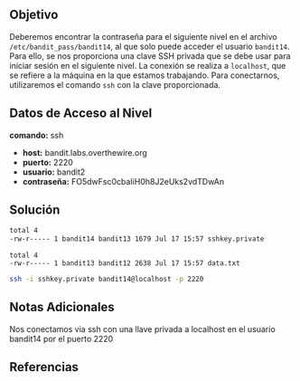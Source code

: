 ## Objetivo
Deberemos encontrar la contraseña para el siguiente nivel en el archivo `/etc/bandit_pass/bandit14`, al que solo puede acceder el usuario `bandit14`. Para ello, se nos proporciona una clave SSH privada que se debe usar para iniciar sesión en el siguiente nivel. La conexión se realiza a `localhost`, que se refiere a la máquina en la que estamos trabajando. Para conectarnos, utilizaremos el comando `ssh` con la clave proporcionada.

## Datos de Acceso al Nivel
 **comando:** ssh
- **host:** bandit.labs.overthewire.org
- **puerto:** 2220
- **usuario:** bandit2
- **contraseña:** FO5dwFsc0cbaIiH0h8J2eUks2vdTDwAn

## Solución
```bash
total 4
-rw-r----- 1 bandit14 bandit13 1679 Jul 17 15:57 sshkey.private
```
```text
total 4
-rw-r----- 1 bandit13 bandit12 2638 Jul 17 15:57 data.txt
```
```bash
ssh -i sshkey.private bandit14@localhost -p 2220
```

## Notas Adicionales
Nos conectamos via ssh con una llave privada a localhost en el usuario bandit14 por el puerto 2220

## Referencias
